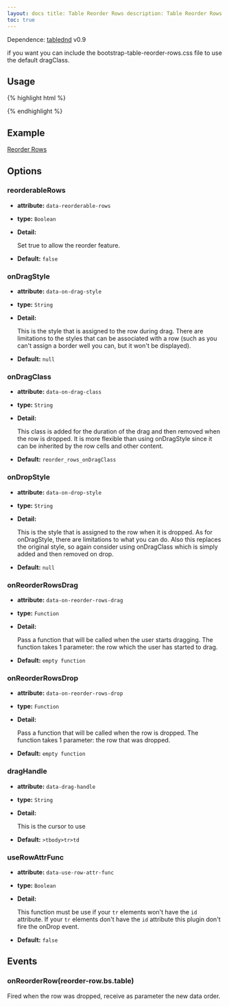 ```yaml
---
layout: docs title: Table Reorder Rows description: Table Reorder Rows extension of Bootstrap Table. group: extensions
toc: true
---
```


Dependence: [tablednd](https://github.com/isocra/TableDnD) v0.9

if you want you can include the bootstrap-table-reorder-rows.css file to use the default dragClass.

## Usage

{% highlight html %}
<link rel="stylesheet" href="extensions/reorder-rows/bootstrap-table-reorder-rows.css">
<script src=".../jquery.tablednd.js"></script>
<script src="extensions/reorder-rows/bootstrap-table-reorder-rows.js"></script>
{% endhighlight %}

## Example

[Reorder Rows](https://examples.bootstrap-table.com/#extensions/reorder-rows.html)

## Options

### reorderableRows

- **attribute:** `data-reorderable-rows`

- **type:** `Boolean`

- **Detail:**

  Set true to allow the reorder feature.

- **Default:** `false`

### onDragStyle

- **attribute:** `data-on-drag-style`

- **type:** `String`

- **Detail:**

  This is the style that is assigned to the row during drag. There are limitations to the styles that can be associated
  with a row (such as you can't assign a border well you can, but it won't be displayed).

- **Default:** `null`

### onDragClass

- **attribute:** `data-on-drag-class`

- **type:** `String`

- **Detail:**

  This class is added for the duration of the drag and then removed when the row is dropped. It is more flexible than
  using onDragStyle since it can be inherited by the row cells and other content.

- **Default:** `reorder_rows_onDragClass`

### onDropStyle

- **attribute:** `data-on-drop-style`

- **type:** `String`

- **Detail:**

  This is the style that is assigned to the row when it is dropped. As for onDragStyle, there are limitations to what
  you can do. Also this replaces the original style, so again consider using onDragClass which is simply added and then
  removed on drop.

- **Default:** `null`

### onReorderRowsDrag

- **attribute:** `data-on-reorder-rows-drag`

- **type:** `Function`

- **Detail:**

  Pass a function that will be called when the user starts dragging. The function takes 1 parameter: the row which the
  user has started to drag.

- **Default:** `empty function`

### onReorderRowsDrop

- **attribute:** `data-on-reorder-rows-drop`

- **type:** `Function`

- **Detail:**

  Pass a function that will be called when the row is dropped. The function takes 1 parameter:  the row that was
  dropped.

- **Default:** `empty function`

### dragHandle

- **attribute:** `data-drag-handle`

- **type:** `String`

- **Detail:**

  This is the cursor to use

- **Default:** `>tbody>tr>td`

### useRowAttrFunc

- **attribute:** `data-use-row-attr-func`

- **type:** `Boolean`

- **Detail:**

  This function must be use if your `tr` elements won't have the `id` attribute. If your `tr` elements don't have
  the `id` attribute this plugin don't fire the onDrop event.

- **Default:** `false`

## Events

### onReorderRow(reorder-row.bs.table)

Fired when the row was dropped, receive as parameter the new data order.

